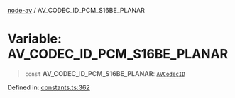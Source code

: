 [node-av](../globals.md) / AV\_CODEC\_ID\_PCM\_S16BE\_PLANAR

# Variable: AV\_CODEC\_ID\_PCM\_S16BE\_PLANAR

> `const` **AV\_CODEC\_ID\_PCM\_S16BE\_PLANAR**: [`AVCodecID`](../type-aliases/AVCodecID.md)

Defined in: [constants.ts:362](https://github.com/seydx/av/blob/f8631fc881b394300b1479f511d55cf1c370a87f/src/constants/constants.ts#L362)
